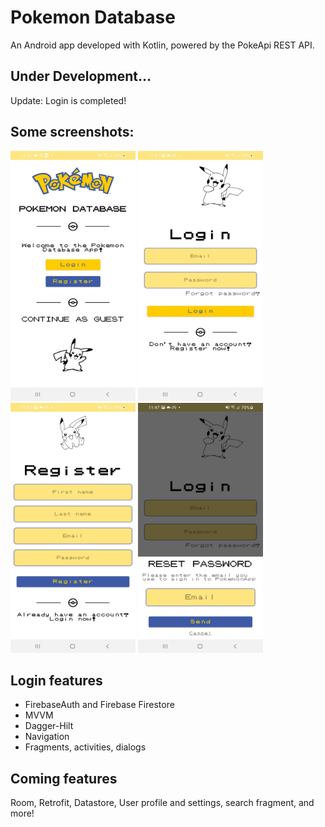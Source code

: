# Pokemon Database

An Android app developed with Kotlin, powered by the PokeApi REST API.

## Under Development...
Update: Login is completed!

## Some screenshots:
<div class="row">  
    <img src ="pokemonApp-introduction.jpg" width="200" height="400">   
    <img src ="pokemonApp-login.jpg" width="200" height="400">    
    <img src ="pokemonApp-register.jpg" width="200" height="400">
    <img src ="pokemonApp-forgotpassword.jpg" width="200" height="400">
</div>

## Login features
<ul>
  <li>FirebaseAuth and Firebase Firestore</li>
  <li>MVVM</li>
  <li>Dagger-Hilt</li>
  <li>Navigation</li>
  <li>Fragments, activities, dialogs</li>
</ul>

## Coming features
Room, Retrofit, Datastore, User profile and settings, search fragment, and more!



